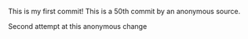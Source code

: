 This is my first commit!
This is a 50th commit by an anonymous source.

Second attempt at this anonymous change

